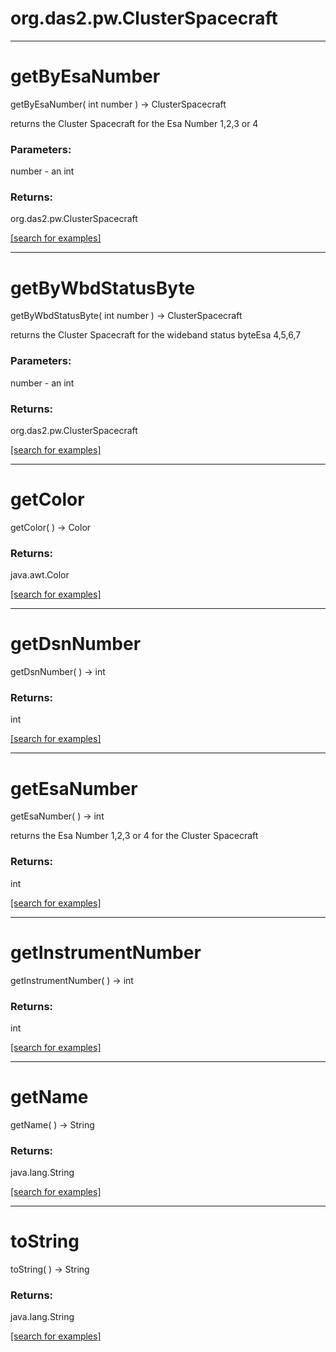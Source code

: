 # org.das2.pw.ClusterSpacecraft
***
<a name="getByEsaNumber"></a>
# getByEsaNumber
getByEsaNumber( int number ) &rarr; ClusterSpacecraft

returns the Cluster Spacecraft for the Esa Number 1,2,3 or 4

### Parameters:
number - an int

### Returns:
org.das2.pw.ClusterSpacecraft


<a href="https://github.com/autoplot/dev/search?q=getByEsaNumber&unscoped_q=getByEsaNumber">[search for examples]</a>

***
<a name="getByWbdStatusByte"></a>
# getByWbdStatusByte
getByWbdStatusByte( int number ) &rarr; ClusterSpacecraft

returns the Cluster Spacecraft for the wideband status byteEsa 4,5,6,7

### Parameters:
number - an int

### Returns:
org.das2.pw.ClusterSpacecraft


<a href="https://github.com/autoplot/dev/search?q=getByWbdStatusByte&unscoped_q=getByWbdStatusByte">[search for examples]</a>

***
<a name="getColor"></a>
# getColor
getColor(  ) &rarr; Color



### Returns:
java.awt.Color


<a href="https://github.com/autoplot/dev/search?q=getColor&unscoped_q=getColor">[search for examples]</a>

***
<a name="getDsnNumber"></a>
# getDsnNumber
getDsnNumber(  ) &rarr; int



### Returns:
int


<a href="https://github.com/autoplot/dev/search?q=getDsnNumber&unscoped_q=getDsnNumber">[search for examples]</a>

***
<a name="getEsaNumber"></a>
# getEsaNumber
getEsaNumber(  ) &rarr; int

returns the Esa Number 1,2,3 or 4 for the Cluster Spacecraft

### Returns:
int


<a href="https://github.com/autoplot/dev/search?q=getEsaNumber&unscoped_q=getEsaNumber">[search for examples]</a>

***
<a name="getInstrumentNumber"></a>
# getInstrumentNumber
getInstrumentNumber(  ) &rarr; int



### Returns:
int


<a href="https://github.com/autoplot/dev/search?q=getInstrumentNumber&unscoped_q=getInstrumentNumber">[search for examples]</a>

***
<a name="getName"></a>
# getName
getName(  ) &rarr; String



### Returns:
java.lang.String


<a href="https://github.com/autoplot/dev/search?q=getName&unscoped_q=getName">[search for examples]</a>

***
<a name="toString"></a>
# toString
toString(  ) &rarr; String



### Returns:
java.lang.String


<a href="https://github.com/autoplot/dev/search?q=toString&unscoped_q=toString">[search for examples]</a>

